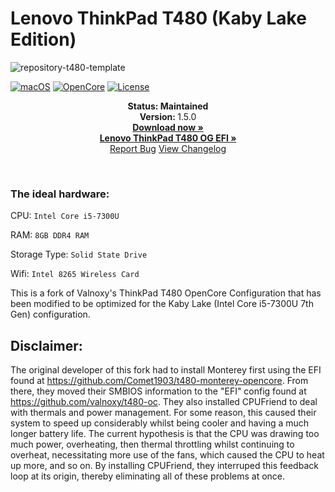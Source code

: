 # Lenovo ThinkPad T480 (Kaby Lake Edition)

![repository-t480-template](https://github.com/MultimediaLucario/Lenovo-ThinkPad-T480/assets/72415505/0307c12a-d992-4c37-8835-3b888c9e772e)


[![macOS](https://img.shields.io/badge/macOS-Ventura-orange.svg)](https://developer.apple.com/documentation/macos-release-notes)
[![OpenCore](https://img.shields.io/badge/OpenCore-0.9.6-blue)](https://github.com/acidanthera/OpenCorePkg)
[![License](https://img.shields.io/badge/license-MIT-purple)](/LICENSE)

<p align="center">
   <strong>Status: Maintained</strong>
   <br />
   <strong>Version: </strong>1.5.0
   <br />
   <a href="https://github.com/MultimediaLucario/Lenovo-ThinkPad-T480-Kaby-Lake-Edition/releases"><strong>Download now »</strong></a>
   <br />
   <a href="https://github.com/MultimediaLucario/Lenovo-ThinkPad-T480"><strong>Lenovo ThinkPad T480 OG EFI »</strong></a>
   <br />
   <a href="https://github.com/MultimediaLucario/Lenovo-ThinkPad-T480/issues">Report Bug</a>
   <a href="https://github.com/valnoxy/t480-oc/blob/main/CHANGELOG.md">View Changelog</a>
  </p>
</p>
</br>



### The ideal hardware: 

CPU: ```Intel Core i5-7300U```

RAM: ```8GB DDR4 RAM```

Storage Type: ```Solid State Drive```

Wifi: ```Intel 8265 Wireless Card```


This is a fork of Valnoxy's ThinkPad T480 OpenCore Configuration that has been modified to be optimized for the Kaby Lake (Intel Core i5-7300U 7th Gen) configuration.

## Disclaimer: 

The original developer of this fork had to install Monterey first using the EFI found at https://github.com/Comet1903/t480-monterey-opencore. From there, they moved their SMBIOS information to the "EFI" config found at https://github.com/valnoxy/t480-oc. They also installed CPUFriend to deal with thermals and power management. For some reason, this caused their system to speed up considerably whilst being cooler and having a much longer battery life. The current hypothesis is that the CPU was drawing too much power, overheating, then thermal throttling whilst continuing to overheat, necessitating more use of the fans, which caused the CPU to heat up more, and so on. By installing CPUFriend, they interruped this feedback loop at its origin, thereby eliminating all of these problems at once. 

